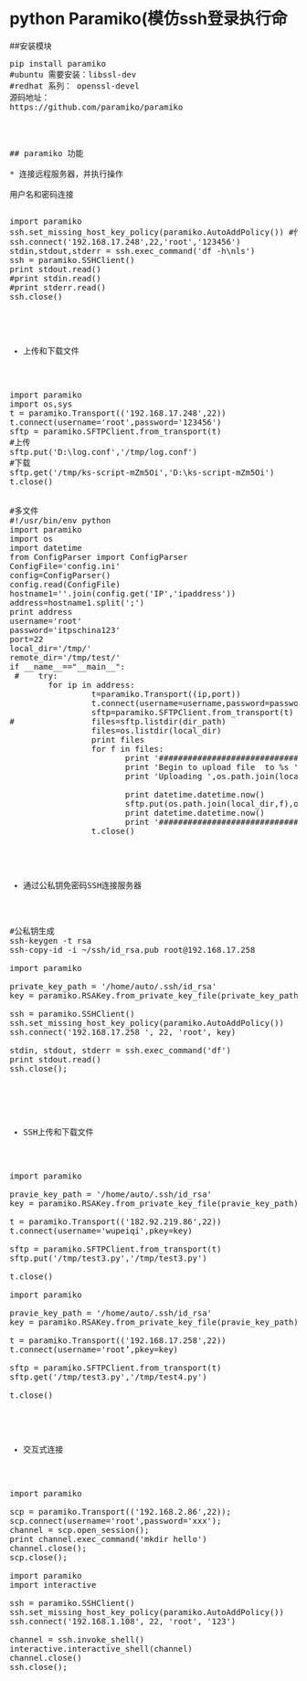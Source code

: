 # python Paramiko(模仿ssh登录执行命

##安装模块


<pre>
pip install paramiko
#ubuntu 需要安装：libssl-dev 
#redhat 系列： openssl-devel
源码地址：
https://github.com/paramiko/paramiko
<pre>



## paramiko 功能

* 连接远程服务器，并执行操作

用户名和密码连接

<pre>
import paramiko
ssh.set_missing_host_key_policy(paramiko.AutoAddPolicy()) #作用是允许连接不在know_hosts文件中的主机
ssh.connect('192.168.17.248',22,'root','123456')
stdin,stdout,stderr = ssh.exec_command('df -h\nls')
ssh = paramiko.SSHClient()
print stdout.read()
#print stdin.read()
#print stderr.read()
ssh.close()
</pre>

* 上传和下载文件

<pre>
import paramiko
import os,sys
t = paramiko.Transport(('192.168.17.248',22))
t.connect(username='root',password='123456')
sftp = paramiko.SFTPClient.from_transport(t)
#上传
sftp.put('D:\log.conf','/tmp/log.conf')
#下载
sftp.get('/tmp/ks-script-mZm5Oi','D:\ks-script-mZm5Oi')
t.close()


#多文件
#!/usr/bin/env python
import paramiko
import os
import datetime
from ConfigParser import ConfigParser
ConfigFile='config.ini'
config=ConfigParser()
config.read(ConfigFile)
hostname1=''.join(config.get('IP','ipaddress'))
address=hostname1.split(';')
print address
username='root'
password='itpschina123'
port=22
local_dir='/tmp/'
remote_dir='/tmp/test/'
if __name__=="__main__":
 #    try:
        for ip in address:
                 t=paramiko.Transport((ip,port))
                 t.connect(username=username,password=password)
                 sftp=paramiko.SFTPClient.from_transport(t)
#                files=sftp.listdir(dir_path)
                 files=os.listdir(local_dir)
                 print files
                 for f in files:
                        print '####################################################'
                        print 'Begin to upload file  to %s ' % ip
                        print 'Uploading ',os.path.join(local_dir,f)

                        print datetime.datetime.now()
                        sftp.put(os.path.join(local_dir,f),os.path.join(remote_dir,f))
                        print datetime.datetime.now()
                        print '####################################################'
                 t.close()
</pre>

* 通过公私钥免密码SSH连接服务器

<pre>
#公私钥生成
ssh-keygen -t rsa
ssh-copy-id -i ~/ssh/id_rsa.pub root@192.168.17.258

import paramiko

private_key_path = '/home/auto/.ssh/id_rsa'
key = paramiko.RSAKey.from_private_key_file(private_key_path)

ssh = paramiko.SSHClient()
ssh.set_missing_host_key_policy(paramiko.AutoAddPolicy())
ssh.connect('192.168.17.258 ', 22, 'root', key)

stdin, stdout, stderr = ssh.exec_command('df')
print stdout.read()
ssh.close();

</pre>

* SSH上传和下载文件

<pre>
import paramiko

pravie_key_path = '/home/auto/.ssh/id_rsa'
key = paramiko.RSAKey.from_private_key_file(pravie_key_path)

t = paramiko.Transport(('182.92.219.86',22))
t.connect(username='wupeiqi',pkey=key)

sftp = paramiko.SFTPClient.from_transport(t)
sftp.put('/tmp/test3.py','/tmp/test3.py') 

t.close()

import paramiko

pravie_key_path = '/home/auto/.ssh/id_rsa'
key = paramiko.RSAKey.from_private_key_file(pravie_key_path)

t = paramiko.Transport(('192.168.17.258',22))
t.connect(username='root’,pkey=key)

sftp = paramiko.SFTPClient.from_transport(t)
sftp.get('/tmp/test3.py','/tmp/test4.py') 

t.close()
</pre>

* 交互式连接

<pre>
import paramiko

scp = paramiko.Transport(('192.168.2.86',22));
scp.connect(username='root',password='xxx');
channel = scp.open_session();
print channel.exec_command('mkdir hello')
channel.close();
scp.close();

import paramiko
import interactive

ssh = paramiko.SSHClient()
ssh.set_missing_host_key_policy(paramiko.AutoAddPolicy())
ssh.connect('192.168.1.108', 22, 'root', '123')

channel = ssh.invoke_shell()
interactive.interactive_shell(channel)
channel.close()
ssh.close();
</pre>